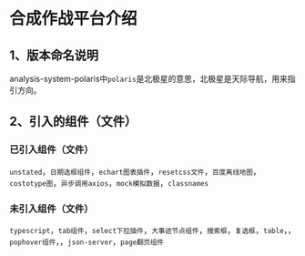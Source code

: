 # 合成作战平台介绍
## 1、版本命名说明

analysis-system-polaris中`polaris`是北极星的意思，北极星是天际导航，用来指引方向。


## 2、引入的组件（文件）

### 已引入组件（文件）

`unstated`，`日期选框组件`，`echart图表插件`，`resetcss文件`，`百度离线地图`，`costotype图`，`异步调用axios`，`mock模拟数据`，`classnames`

### 未引入组件（文件）

`typescript`，`tab组件`，`select下拉插件`，`大事迹节点组件`，`搜索框`，`复选框`，`table`，，`pophover组件`，，`json-server`，`page翻页组件`

